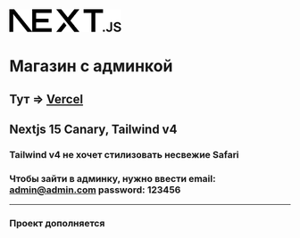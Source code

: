 ## <img src="public/next.svg" width="200">

# Магазин с админкой
## Тут => [Vercel](https://store-canary.vercel.app/) 
## Nextjs 15 Canary, Tailwind v4
### Tailwind v4 не хочет стилизовать несвежие Safari

### Чтобы зайти в админку, нужно ввести email: admin@admin.com password: 123456

***

### Проект дополняется


